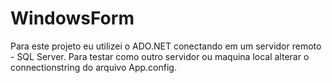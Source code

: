 # WindowsForm
Para este projeto eu utilizei o ADO.NET conectando em um servidor remoto - SQL Server. Para testar como outro servidor ou maquina local
alterar o connectionstring do arquivo App.config.
<connectionStrings>
    <add name="DbTesteEntities" connectionString="metadata=res://*/Cli_Model.csdl|res://*/Cli_Model.ssdl|res://*/Cli_Model.msl;provider=System.Data.SqlClient;provider connection string=&quot;data source=<nome do Servidor ou IP>;initial catalog=DbTeste;user id=sa;password=*****;MultipleActiveResultSets=True;App=EntityFramework&quot;" providerName="System.Data.EntityClient" />
</connectionStrings>
